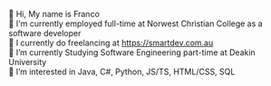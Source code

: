 👋 Hi, My name is Franco <br/>
👷 I'm currently employed full-time at Norwest Christian College as a software developer <br/>
💼 I currently do freelancing at https://smartdev.com.au <br/>
🌱 I’m currently Studying Software Engineering part-time at Deakin University <br/>
👀 I’m interested in Java, C#, Python, JS/TS, HTML/CSS, SQL <br/>

<!---
Franco-Diaz-Licham/Franco-Diaz-Licham is a ✨ special ✨ repository because its `README.md` (this file) appears on your GitHub profile.
You can click the Preview link to take a look at your changes.
--->
